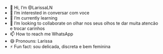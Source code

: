- 👋 Hi, I’m @LarissaLN
- 👀 I’m interested in conversar com voce 
- 🌱 I’m currently learning
- 💞️ I’m looking to collaborate on olhar nos seus olhos te dar muita atencão e trocar carinhos 
- 📫 How to reach me WhatsApp 
- 😄 Pronouns: Larissa
- ⚡ Fun fact: sou delicada, discreta e bem feminina

<!---
LarissaLN/LarissaLN is a ✨ special ✨ repository because its `README.md` (this file) appears on your GitHub profile.
You can click the Preview link to take a look at your changes.
--->
